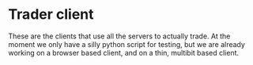 Trader client
=============

These are the clients that use all the servers to actually trade. At the moment we only have a silly python script for testing, but we are already working on a browser based client, and on a thin, multibit based client.

